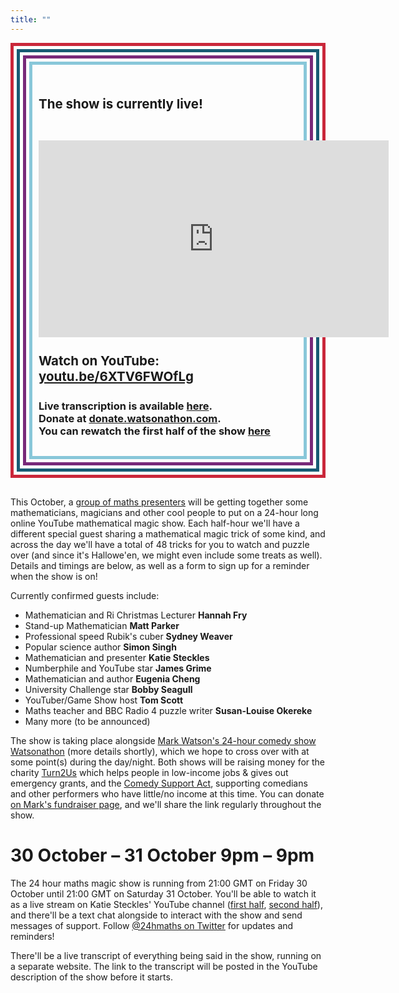 ```yaml
---
title: ""
---
```


<div style="padding:5px;border:#CA273A solid 5px;font-weight:bold;font-size:110%;margin-bottom:30px">
<div style="padding:5px;border:#175B74 solid 5px;font-weight:bold;font-size:110%">
<div style="padding:5px;border:#782979 solid 5px;font-weight:bold;font-size:110%">
<div style="padding:30px 10px;border:#88C7D9 solid 5px;font-weight:bold;font-size:110%">

The show is currently live!
<br /><br />
<center>
<iframe width="560" height="315" src="https://www.youtube.com/embed/6XTV6FWOfLg" frameborder="0" allow="accelerometer; autoplay; clipboard-write; encrypted-media; gyroscope; picture-in-picture" allowfullscreen></iframe>
</center>
<br />
Watch on YouTube: <a href="https://youtu.be/6XTV6FWOfLg">youtu.be/6XTV6FWOfLg</a>
<br /><br />
<span style="font-size:80%">Live transcription is available <a href="https://otter.ai/v/WqEnuirfSxvKFj1bXg7054YMla9JwNZC">here</a>.</span>
<br />
<span style="font-size:80%">Donate at <a href="https://donate.watsonathon.com">donate.watsonathon.com</a>.</span>
<br />
<span style="font-size:80%">You can rewatch the first half of the show <a href="https://youtu.be/Uuqrh5sdK8g">here</a></span>
</div>
</div>
</div>
</div>

This October, a <a href="http://24hourmaths.com/team.html">group of maths presenters</a> will be getting together some mathematicians, magicians and other cool people to put on a 24-hour long online YouTube mathematical magic show. Each half-hour we'll have a different special guest sharing a mathematical magic trick of some kind, and across the day we'll have a total of 48 tricks for you to watch and puzzle over (and since it's Hallowe'en, we might even include some treats as well). Details and timings are below, as well as a form to sign up for a reminder when the show is on!

Currently confirmed guests include:
- Mathematician and Ri Christmas Lecturer <strong>Hannah Fry</strong>
- Stand-up Mathematician <strong>Matt Parker</strong>
- Professional speed Rubik's cuber <strong>Sydney Weaver</strong>
- Popular science author <strong>Simon Singh</strong>
- Mathematician and presenter <strong>Katie Steckles</strong>
- Numberphile and YouTube star <strong>James Grime</strong>
- Mathematician and author <strong>Eugenia Cheng</strong>
- University Challenge star <strong>Bobby Seagull</strong>
- YouTuber/Game Show host <strong>Tom Scott</strong>
- Maths teacher and BBC Radio 4 puzzle writer <strong>Susan-Louise Okereke</strong>
- Many more (to be announced)

The show is taking place alongside <a href="http://watsonathon.com">Mark Watson's 24-hour comedy show Watsonathon</a> (more details shortly), which we hope to cross over with at some point(s) during the day/night. Both shows will be raising money for the charity <a href="https://www.turn2us.org.uk/">Turn2Us</a> which helps people in low-income jobs & gives out emergency grants, and the <a href="http://www.comedysupportact.org.uk/">Comedy Support Act</a>, supporting comedians and other performers who have little/no income at this time. You can donate <a href="http://tinyurl.com/watsonathonii">on Mark's fundraiser page</a>, and we'll share the link regularly throughout the show.

30 October &ndash; 31 October 9pm &ndash; 9pm
=============================================

The 24 hour maths magic show is running from 21:00 GMT on Friday 30 October until 21:00 GMT on Saturday 31 October. You'll be able to watch it as a live stream on Katie Steckles' YouTube channel (<a href="https://youtu.be/Uuqrh5sdK8g">first half</a>, <a href="https://youtu.be/6XTV6FWOfLg">second half</a>), and there'll be a text chat alongside to interact with the show and send messages of support. Follow <a href="http://www.twitter.com/24hmaths">@24hmaths on Twitter</a> for updates and reminders!

There'll be a live transcript of everything being said in the show, running on a separate website. The link to the transcript will be posted in the YouTube description of the show before it starts.
